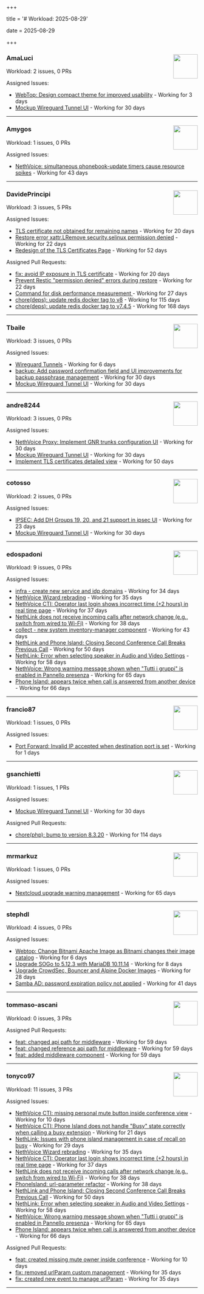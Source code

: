 +++

title = '# Workload: 2025-08-29'

date = 2025-08-29

+++

### AmaLuci <img src='https://avatars.githubusercontent.com/u/166636295?v=4&s=64' width='64' height='64' style='float:right;' /> ###
Workload: 2 issues, 0 PRs


Assigned Issues:
- [WebTop: Design compact theme for improved usability](https://github.com/NethServer/dev/issues/7609) - Working for 3 days
- [Mockup Wireguard Tunnel UI](https://github.com/NethServer/nethsecurity/issues/1321) - Working for 30 days
---

### Amygos <img src='https://avatars.githubusercontent.com/u/510232?v=4&s=64' width='64' height='64' style='float:right;' /> ###
Workload: 1 issues, 0 PRs


Assigned Issues:
- [NethVoice: simultaneous phonebook-update timers cause resource spikes](https://github.com/NethServer/dev/issues/7555) - Working for 43 days
---

### DavidePrincipi <img src='https://avatars.githubusercontent.com/u/2920838?v=4&s=64' width='64' height='64' style='float:right;' /> ###
Workload: 3 issues, 5 PRs


Assigned Issues:
- [TLS certificate not obtained for remaining names](https://github.com/NethServer/dev/issues/7601) - Working for 20 days
- [Restore error xattr.LRemove security.selinux permission denied](https://github.com/NethServer/dev/issues/7598) - Working for 22 days
- [Redesign of the TLS Certificates Page](https://github.com/NethServer/dev/issues/7544) - Working for 52 days

Assigned Pull Requests:
- [fix: avoid IP exposure in TLS certificate](https://github.com/NethServer/ns8-traefik/pull/104) - Working for 20 days
- [Prevent Restic "permission denied" errors during restore](https://github.com/NethServer/ns8-core/pull/920) - Working for 22 days
- [Command for disk performance measurement ](https://github.com/NethServer/ns8-core/pull/915) - Working for 27 days
- [chore(deps): update redis docker tag to v8](https://github.com/NethServer/ns8-core/pull/874) - Working for 115 days
- [chore(deps): update redis docker tag to v7.4.5](https://github.com/NethServer/ns8-core/pull/830) - Working for 168 days
---

### Tbaile <img src='https://avatars.githubusercontent.com/u/8052641?v=4&s=64' width='64' height='64' style='float:right;' /> ###
Workload: 3 issues, 0 PRs


Assigned Issues:
- [Wireguard Tunnels](https://github.com/NethServer/nethsecurity/issues/1352) - Working for 6 days
- [backup: Add password confirmation field and UI improvements for backup passphrase management](https://github.com/NethServer/nethsecurity/issues/1323) - Working for 30 days
- [Mockup Wireguard Tunnel UI](https://github.com/NethServer/nethsecurity/issues/1321) - Working for 30 days
---

### andre8244 <img src='https://avatars.githubusercontent.com/u/4612169?v=4&s=64' width='64' height='64' style='float:right;' /> ###
Workload: 3 issues, 0 PRs


Assigned Issues:
- [NethVoice Proxy: Implement GNR trunks configuration UI](https://github.com/NethServer/dev/issues/7578) - Working for 30 days
- [Mockup Wireguard Tunnel UI](https://github.com/NethServer/nethsecurity/issues/1321) - Working for 30 days
- [Implement TLS certificates detailed view](https://github.com/NethServer/dev/issues/7548) - Working for 50 days
---

### cotosso <img src='https://avatars.githubusercontent.com/u/7226896?v=4&s=64' width='64' height='64' style='float:right;' /> ###
Workload: 2 issues, 0 PRs


Assigned Issues:
- [IPSEC: Add DH Groups 19, 20, and 21 support in ipsec UI](https://github.com/NethServer/nethsecurity/issues/1334) - Working for 23 days
- [Mockup Wireguard Tunnel UI](https://github.com/NethServer/nethsecurity/issues/1321) - Working for 30 days
---

### edospadoni <img src='https://avatars.githubusercontent.com/u/6152486?v=4&s=64' width='64' height='64' style='float:right;' /> ###
Workload: 9 issues, 0 PRs


Assigned Issues:
- [infra - create new service and idp domains](https://github.com/NethServer/my/issues/9) - Working for 34 days
- [NethVoice Wizard rebrading](https://github.com/NethServer/dev/issues/7571) - Working for 35 days
- [NethVoice CTI: Operator last login shows incorrect time (+2 hours) in real time page](https://github.com/NethServer/dev/issues/7565) - Working for 37 days
- [NethLink does not receive incoming calls after network change (e.g., switch from wired to Wi-Fi)](https://github.com/NethServer/dev/issues/7561) - Working for 38 days
- [collect - new system inventory-manager component](https://github.com/NethServer/my/issues/7) - Working for 43 days
- [NethLink and Phone Island: Closing Second Conference Call Breaks Previous Call](https://github.com/NethServer/dev/issues/7550) - Working for 50 days
- [NethLink: Error when selecting speaker in Audio and Video Settings](https://github.com/NethServer/dev/issues/7538) - Working for 58 days
- [NethVoice: Wrong warning message shown when "Tutti i gruppi" is enabled in Pannello presenza](https://github.com/NethServer/dev/issues/7523) - Working for 65 days
- [Phone Island: appears twice when call is answered from another device](https://github.com/NethServer/dev/issues/7521) - Working for 66 days
---

### francio87 <img src='https://avatars.githubusercontent.com/u/42090061?v=4&s=64' width='64' height='64' style='float:right;' /> ###
Workload: 1 issues, 0 PRs


Assigned Issues:
- [Port Forward: Invalid IP accepted when destination port is set](https://github.com/NethServer/nethsecurity/issues/1363) - Working for 1 days
---

### gsanchietti <img src='https://avatars.githubusercontent.com/u/804596?v=4&s=64' width='64' height='64' style='float:right;' /> ###
Workload: 1 issues, 1 PRs


Assigned Issues:
- [Mockup Wireguard Tunnel UI](https://github.com/NethServer/nethsecurity/issues/1321) - Working for 30 days

Assigned Pull Requests:
- [chore(php): bump to version 8.3.20](https://github.com/NethServer/ns8-webtop/pull/120) - Working for 114 days
---

### mrmarkuz <img src='https://avatars.githubusercontent.com/u/31746411?v=4&s=64' width='64' height='64' style='float:right;' /> ###
Workload: 1 issues, 0 PRs


Assigned Issues:
- [Nextcloud upgrade warning management](https://github.com/NethServer/dev/issues/7522) - Working for 65 days
---

### stephdl <img src='https://avatars.githubusercontent.com/u/3164851?v=4&s=64' width='64' height='64' style='float:right;' /> ###
Workload: 4 issues, 0 PRs


Assigned Issues:
- [Webtop: Change Bitnami Apache Image as Bitnami changes their image catalog](https://github.com/NethServer/dev/issues/7605) - Working for 6 days
- [Upgrade SOGo to 5.12.3 with MariaDB 10.11.14](https://github.com/NethServer/dev/issues/7604) - Working for 8 days
- [Upgrade CrowdSec, Bouncer and Alpine Docker Images](https://github.com/NethServer/dev/issues/7582) - Working for 28 days
- [Samba AD: password expiration policy not applied](https://github.com/NethServer/dev/issues/7558) - Working for 41 days
---

### tommaso-ascani <img src='https://avatars.githubusercontent.com/u/31596042?v=4&s=64' width='64' height='64' style='float:right;' /> ###
Workload: 0 issues, 3 PRs


Assigned Pull Requests:
- [feat: changed api path for middleware](https://github.com/nethesis/nethvoice-cti/pull/317) - Working for 59 days
- [feat: changed reference api path for middleware](https://github.com/nethesis/phone-island/pull/103) - Working for 59 days
- [feat: added middleware component](https://github.com/nethesis/ns8-nethvoice/pull/493) - Working for 59 days
---

### tonyco97 <img src='https://avatars.githubusercontent.com/u/36625268?v=4&s=64' width='64' height='64' style='float:right;' /> ###
Workload: 11 issues, 3 PRs


Assigned Issues:
- [NethVoice CTI: missing personal mute button inside conference view](https://github.com/NethServer/dev/issues/7603) - Working for 10 days
- [NethVoice CTI: Phone Island does not handle "Busy" state correctly when calling a busy extension](https://github.com/NethServer/dev/issues/7599) - Working for 21 days
- [NethLink: Issues with phone island management in case of recall on busy](https://github.com/NethServer/dev/issues/7579) - Working for 29 days
- [NethVoice Wizard rebrading](https://github.com/NethServer/dev/issues/7571) - Working for 35 days
- [NethVoice CTI: Operator last login shows incorrect time (+2 hours) in real time page](https://github.com/NethServer/dev/issues/7565) - Working for 37 days
- [NethLink does not receive incoming calls after network change (e.g., switch from wired to Wi-Fi)](https://github.com/NethServer/dev/issues/7561) - Working for 38 days
- [PhoneIsland: url-parameter refactor](https://github.com/NethServer/dev/issues/7559) - Working for 38 days
- [NethLink and Phone Island: Closing Second Conference Call Breaks Previous Call](https://github.com/NethServer/dev/issues/7550) - Working for 50 days
- [NethLink: Error when selecting speaker in Audio and Video Settings](https://github.com/NethServer/dev/issues/7538) - Working for 58 days
- [NethVoice: Wrong warning message shown when "Tutti i gruppi" is enabled in Pannello presenza](https://github.com/NethServer/dev/issues/7523) - Working for 65 days
- [Phone Island: appears twice when call is answered from another device](https://github.com/NethServer/dev/issues/7521) - Working for 66 days

Assigned Pull Requests:
- [feat: created missing mute owner inside conference](https://github.com/nethesis/phone-island/pull/108) - Working for 10 days
- [fix: removed urlParam custom management](https://github.com/nethesis/nethvoice-cti/pull/327) - Working for 35 days
- [fix: created new event to manage urlParam](https://github.com/NethServer/nethlink/pull/69) - Working for 35 days
---

